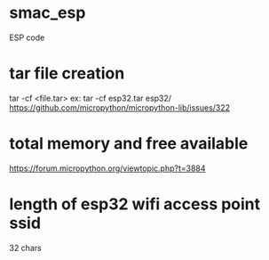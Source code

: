 # smac_esp
ESP code

# tar file creation
tar -cf <file.tar> <folder>
ex: tar -cf esp32.tar esp32/
https://github.com/micropython/micropython-lib/issues/322

# total memory and free available
https://forum.micropython.org/viewtopic.php?t=3884

# length of esp32 wifi access point ssid 
32 chars


